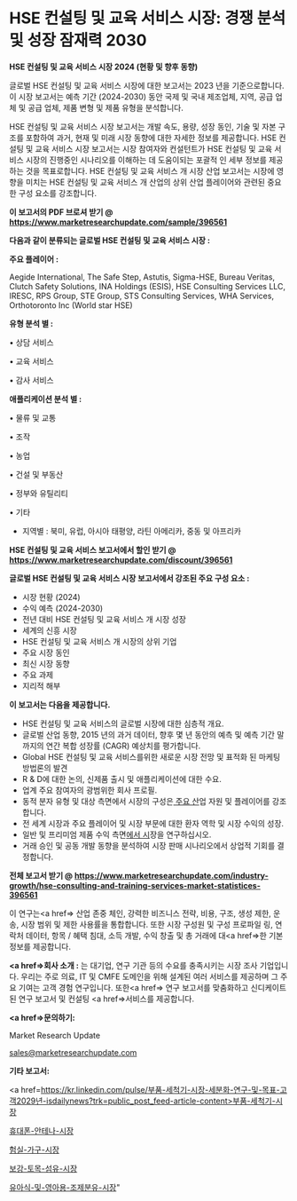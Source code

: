 # HSE 컨설팅 및 교육 서비스 시장: 경쟁 분석 및 성장 잠재력 2030

<strong>HSE 컨설팅 및 교육 서비스 시장 2024 (현황 및 향후 동향)</strong>

글로벌 HSE 컨설팅 및 교육 서비스 시장에 대한 보고서는 2023 년을 기준으로합니다.이 시장 보고서는 예측 기간 (2024-2030) 동안 국제 및 국내 제조업체, 지역, 공급 업체 및 공급 업체, 제품 변형 및 제품 유형을 분석합니다.

HSE 컨설팅 및 교육 서비스 시장 보고서는 개발 속도, 용량, 성장 동인, 기술 및 자본 구조를 포함하여 과거, 현재 및 미래 시장 동향에 대한 자세한 정보를 제공합니다. HSE 컨설팅 및 교육 서비스 시장 보고서는 시장 참여자와 컨설턴트가 HSE 컨설팅 및 교육 서비스 시장의 진행중인 시나리오를 이해하는 데 도움이되는 포괄적 인 세부 정보를 제공하는 것을 목표로합니다. HSE 컨설팅 및 교육 서비스 개 시장 산업 보고서는 시장에 영향을 미치는 HSE 컨설팅 및 교육 서비스 개 산업의 상위 산업 플레이어와 관련된 중요한 구성 요소를 강조합니다.



<strong>이 보고서의 PDF 브로셔 받기 @ <a href=https://www.marketresearchupdate.com/sample/396561>https://www.marketresearchupdate.com/sample/396561</a></strong>



<strong>다음과 같이 분류되는 글로벌 HSE 컨설팅 및 교육 서비스 시장 :</strong>



<strong>주요 플레이어 :</strong>

Aegide International, The Safe Step, Astutis, Sigma-HSE, Bureau Veritas, Clutch Safety Solutions, INA Holdings (ESIS), HSE Consulting Services LLC, IRESC, RPS Group, STE Group, STS Consulting Services, WHA Services, Orthotoronto Inc (World star HSE)



<strong>유형 분석 별 :</strong>

• 상담 서비스

• 교육 서비스

• 감사 서비스



<strong>애플리케이션 분석 별 :</strong>

• 물류 및 교통

• 조작

• 농업

• 건설 및 부동산

• 정부와 유틸리티

• 기타

<ul>
  <li>지역별 : 북미, 유럽, 아시아 태평양, 라틴 아메리카, 중동 및 아프리카</li>
</ul>


<strong>HSE 컨설팅 및 교육 서비스 보고서에서 할인 받기 @ <a href=https://www.marketresearchupdate.com/discount/396561>https://www.marketresearchupdate.com/discount/396561</a></strong>



<strong>글로벌 HSE 컨설팅 및 교육 서비스 시장 보고서에서 강조된 주요 구성 요소 :</strong>
<ul>
  <li>시장 현황 (2024)</li>
  <li>수익 예측 (2024-2030)</li>
  <li>전년 대비 HSE 컨설팅 및 교육 서비스 개 시장 성장</li>
  <li>세계의 신흥 시장</li>
  <li>HSE 컨설팅 및 교육 서비스 개 시장의 상위 기업</li>
  <li>주요 시장 동인</li>
  <li>최신 시장 동향</li>
  <li>주요 과제</li>
  <li>지리적 해부</li>
</ul>


<strong>이 보고서는 다음을 제공합니다.</strong>
<ul>
  <li>HSE 컨설팅 및 교육 서비스의 글로벌 시장에 대한 심층적 개요.</li>
  <li>글로벌 산업 동향, 2015 년의 과거 데이터, 향후 몇 년 동안의 예측 및 예측 기간 말까지의 연간 복합 성장률 (CAGR) 예상치를 평가합니다.</li>
  <li>Global HSE 컨설팅 및 교육 서비스를위한 새로운 시장 전망 및 표적화 된 마케팅 방법론의 발견</li>
  <li>R &amp; D에 대한 논의, 신제품 출시 및 애플리케이션에 대한 수요.</li>
  <li>업계 주요 참여자의 광범위한 회사 프로필.</li>
  <li>동적 분자 유형 및 대상 측면에서 시장의 구성은<a href=> 주요 산</a>업 자원 및 플레이어를 강조합니다.</li>
  <li>전 세계 시장과 주요 플레이어 및 시장 부문에 대한 환자 역학 및 시장 수익의 성장.</li>
  <li>일반 및 프리미엄 제품 수익 측면<a href=>에서 시</a>장을 연구하십시오.</li>
  <li>거래 승인 및 공동 개발 동향을 분석하여 시장 판매 시나리오에서 상업적 기회를 결정합니다.</li>
</ul>



<strong>전체 보고서 받기 @ <a href=https://www.marketresearchupdate.com/industry-growth/hse-consulting-and-training-services-market-statistices-396561>https://www.marketresearchupdate.com/industry-growth/hse-consulting-and-training-services-market-statistices-396561</a></strong>

이 연구는<a href=> 산업 존중</a> 체인, 강력한 비즈니스 전략, 비용, 구조, 생성 제한, 운송, 시장 범위 및 제한 사용률을 통합합니다. 또한 시장 구성원 및 구성 프로파일 링, 연락처 데이터, 항목 / 혜택 침대, 소득 개발, 수익 창출 및 총 거래에 대<a href=>한 기본 </a>정보를 제공합니다.



<strong><a href=>회사 소</a>개 :</strong>
는 대기업, 연구 기관 등의 수요를 충족시키는 시장 조사 기업입니다. 우리는 주로 의료, IT 및 CMFE 도메인을 위해 설계된 여러 서비스를 제공하며 그 주요 기여는 고객 경험 연구입니다. 또한<a href=> 연구 보</a>고서를 맞춤화하고 신디케이트 된 연구 보고서 및 컨설팅 <a href=>서비스</a>를 제공합니다.



<strong><a href=>문의하기:</a></strong>

Market Research Update

sales@marketresearchupdate.com



<strong>기타 보고서:</strong>

<a href=https://kr.linkedin.com/pulse/부품-세척기-시장-세분화-연구-및-목표-고객2029년-isdailynews?trk=public_post_feed-article-content>부품-세척기-시장</a>

<a href=https://www.linkedin.com/pulse/휴대폰-안테나-시장-세분화-연구-및-목표-고객2029년-market-matrix-musings-analysis-dfjlf/>휴대폰-안테나-시장</a>

<a href=https://www.linkedin.com/pulse/험실-가구-시장-세분화-연구-및-목표-고객2029년-survey-savvy-insights-360-analysis-tlztf/>험실-가구-시장</a>

<a href=https://www.linkedin.com/pulse/보강-토목-섬유-시장-동향-및-성장-전망-trendsetters-talk-360-analysis-mbipf/>보강-토목-섬유-시장</a>

<a href=https://www.linkedin.com/pulse/유아식-및-영아용-조제분유-시장-동향-성장-전망-analytics-avenue-adventures-24-ana-2rg0c/>유아식-및-영아용-조제분유-시장</a>"
